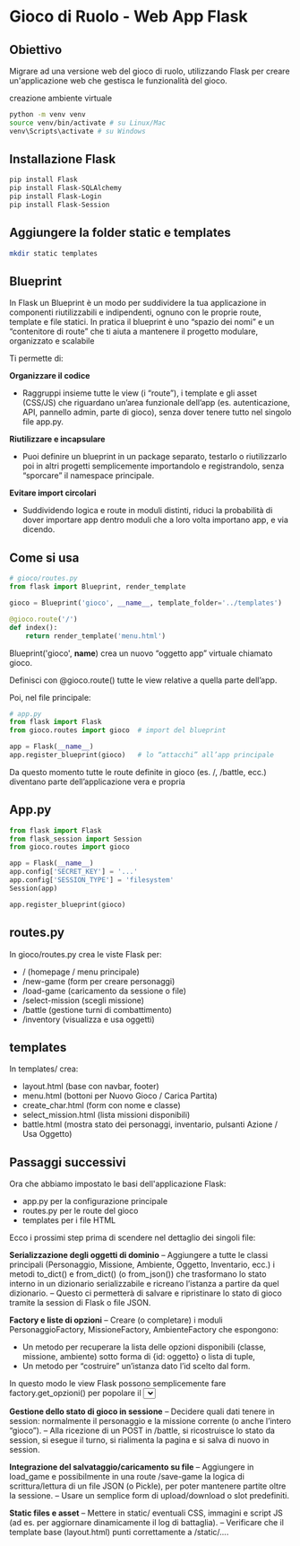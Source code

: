 # Gioco di Ruolo - Web App Flask

## Obiettivo
Migrare ad una versione web del gioco di ruolo, utilizzando Flask per creare un'applicazione web che gestisca le funzionalità del gioco.

creazione ambiente virtuale
```bash
python -m venv venv
source venv/bin/activate # su Linux/Mac
venv\Scripts\activate # su Windows
```
## Installazione Flask
```bash
pip install Flask
pip install Flask-SQLAlchemy
pip install Flask-Login
pip install Flask-Session
```
## Aggiungere la folder static e templates
```bash
mkdir static templates
```
## Blueprint

In Flask un Blueprint è un modo per suddividere la tua applicazione in componenti riutilizzabili e indipendenti, ognuno con le proprie route, template e file statici.
In pratica il blueprint è uno “spazio dei nomi” e un “contenitore di route” che ti aiuta a mantenere il progetto modulare, organizzato e scalabile

Ti permette di:

**Organizzare il codice**
- Raggruppi insieme tutte le view (i “route”), i template e gli asset (CSS/JS) che riguardano un’area funzionale dell’app (es. autenticazione, API, pannello admin, parte di gioco), senza dover tenere tutto nel singolo file app.py.

**Riutilizzare e incapsulare**
- Puoi definire un blueprint in un package separato, testarlo o riutilizzarlo poi in altri progetti semplicemente importandolo e registrandolo, senza “sporcare” il namespace principale.

**Evitare import circolari**
- Suddividendo logica e route in moduli distinti, riduci la probabilità di dover importare app dentro moduli che a loro volta importano app, e via dicendo.

## Come si usa
```python
# gioco/routes.py
from flask import Blueprint, render_template

gioco = Blueprint('gioco', __name__, template_folder='../templates')

@gioco.route('/')
def index():
    return render_template('menu.html')
```
Blueprint('gioco', __name__) crea un nuovo “oggetto app” virtuale chiamato gioco.

Definisci con @gioco.route() tutte le view relative a quella parte dell’app.

Poi, nel file principale:

```python
# app.py
from flask import Flask
from gioco.routes import gioco  # import del blueprint

app = Flask(__name__)
app.register_blueprint(gioco)   # lo “attacchi” all’app principale
```
Da questo momento tutte le route definite in gioco (es. /, /battle, ecc.) diventano parte dell’applicazione vera e propria

## App.py
```python
from flask import Flask
from flask_session import Session
from gioco.routes import gioco

app = Flask(__name__)
app.config['SECRET_KEY'] = '...'
app.config['SESSION_TYPE'] = 'filesystem'
Session(app)

app.register_blueprint(gioco)
```
## routes.py
In gioco/routes.py crea le viste Flask per:

- / (homepage / menu principale)
- /new-game (form per creare personaggi)
- /load-game (caricamento da sessione o file)
- /select-mission (scegli missione)
- /battle (gestione turni di combattimento)
- /inventory (visualizza e usa oggetti)

## templates
In templates/ crea:

- layout.html (base con navbar, footer)
- menu.html (bottoni per Nuovo Gioco / Carica Partita)
- create_char.html (form con nome e classe)
- select_mission.html (lista missioni disponibili)
- battle.html (mostra stato dei personaggi, inventario, pulsanti Azione / Usa Oggetto)

## Passaggi successivi
Ora che abbiamo impostato le basi dell'applicazione Flask:
- app.py per la configurazione principale
- routes.py per le route del gioco
- templates per i file HTML

Ecco i prossimi step prima di scendere nel dettaglio dei singoli file:

**Serializzazione degli oggetti di dominio**
– Aggiungere a tutte le classi principali (Personaggio, Missione, Ambiente, Oggetto, Inventario, ecc.) i metodi to_dict() e from_dict() (o from_json()) che trasformano lo stato interno in un dizionario serializzabile e ricreano l’istanza a partire da quel dizionario.
– Questo ci permetterà di salvare e ripristinare lo stato di gioco tramite la session di Flask o file JSON.

**Factory e liste di opzioni**
– Creare (o completare) i moduli PersonaggioFactory, MissioneFactory, AmbienteFactory che espongono:
- Un metodo per recuperare la lista delle opzioni disponibili (classe, missione, ambiente) sotto forma di {id: oggetto} o lista di tuple,
- Un metodo per “costruire” un’istanza dato l’id scelto dal form.

In questo modo le view Flask possono semplicemente fare factory.get_opzioni() per popolare il <select>, e poi factory.seleziona_da_id(id) per istanziare l’oggetto.

**Gestione dello stato di gioco in sessione**
– Decidere quali dati tenere in session: normalmente il personaggio e la missione corrente (o anche l’intero “gioco”).
– Alla ricezione di un POST in /battle, si ricostruisce lo stato da session, si esegue il turno, si rialimenta la pagina e si salva di nuovo in session.

**Integrazione del salvataggio/caricamento su file**
– Aggiungere in load_game e possibilmente in una route /save-game la logica di scrittura/lettura di un file JSON (o Pickle), per poter mantenere partite oltre la sessione.
– Usare un semplice form di upload/download o slot predefiniti.

**Static files e asset**
– Mettere in static/ eventuali CSS, immagini e script JS (ad es. per aggiornare dinamicamente il log di battaglia).
– Verificare che il template base (layout.html) punti correttamente a /static/....